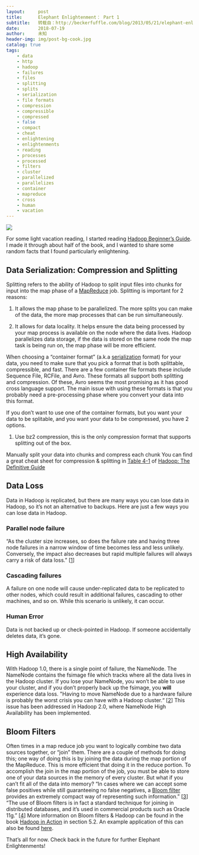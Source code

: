 ```yaml
---
layout:     post
title:      Elephant Enlightenment： Part 1
subtitle:   转载自：http://beckerfuffle.com/blog/2013/05/21/elephant-enlightenment-part-1/
date:       2018-07-19
author:     未知
header-img: img/post-bg-cook.jpg
catalog: true
tags:
    - data
    - http
    - hadoop
    - failures
    - files
    - splitting
    - splits
    - serialization
    - file formats
    - compression
    - compressible
    - compressed
    - false
    - compact
    - cheat
    - enlightening
    - enlightenments
    - reading
    - processes
    - processed
    - filters
    - cluster
    - parallelized
    - parallelizes
    - container
    - mapreduce
    - cross
    - human
    - vacation
---
```


[![](https://engineering.aweber.com/wp-content/uploads/2013/05/Hadoop_logo.svg_.png)
](https://engineering.aweber.com/?attachment_id=761)

For some light vacation reading, I started reading [Hadoop Beginner’s Guide](http://goo.gl/9Kk20). I made it through about half of the book, and I wanted to share some random facts that I found particularly enlightening.

## Data Serialization: Compression and Splitting

Splitting refers to the ability of Hadoop to split input files into chunks for input into the map phase of a [MapReduce](http://en.wikipedia.org/wiki/MapReduce) job. Splitting is important for 2 reasons:

1. It allows the map phase to be parallelized. The more splits you can make of the data, the more map processes that can be run simultaneously.

1. It allows for data locality. It helps ensure the data being processed by your map process is available on the node where the data lives. Hadoop parallelizes data storage, if the data is stored on the same node the map task is being run on, the map phase will be more efficient.


When choosing a “container format” (a.k.a [serialization](http://en.wikipedia.org/wiki/Serialization) format) for your data, you need to make sure that you pick a format that is both splittable, compressible, and fast. There are a few container file formats these include Sequence File, RCFile, and Avro. These formats all support both splitting and compression. Of these, Avro seems the most promising as it has good cross language support. The main issue with using these formats is that you probably need a pre-processing phase where you convert your data into this format.

If you don’t want to use one of the container formats, but you want your data to be splitable, and you want your data to be compressed, you have 2 options.

1. Use bz2 compression, this is the only compression format that supports splitting out of the box.

Manually split your data into chunks and compress each chunk
You can find a great cheat sheet for compression & splitting in [Table 4-1](http://goo.gl/03FXt) of [Hadoop: The Definitive Guide](http://goo.gl/aDLsK)

## Data Loss

Data in Hadoop is replicated, but there are many ways you can lose data in Hadoop, so it’s not an alternative to backups. Here are just a few ways you can lose data in Hadoop.

### Parallel node failure

“As the cluster size increases, so does the failure rate and having three node failures in a narrow window of time becomes less and less unlikely. Conversely, the impact also decreases but rapid multiple failures will always carry a risk of data loss.” [[1](http://goo.gl/Tp3ZT)]

### Cascading failures

A failure on one node will cause under-replicated data to be replicated to other nodes, which could result in additional failures, cascading to other machines, and so on. While this scenario is unlikely, it can occur.

### Human Error

Data is not backed up or check-pointed in Hadoop. If someone accidentally deletes data, it’s gone.

## High Availability

With Hadoop 1.0, there is a single point of failure, the NameNode. The NameNode contains the fsimage file which tracks where all the data lives in the Hadoop cluster. If you lose your NameNode, you won’t be able to use your cluster, and if you don’t properly back up the fsimage, you **will** experience data loss. "Having to move NameNode due to a hardware failure is probably the worst crisis you can have with a Hadoop cluster.“ [[2](http://goo.gl/vIVgR)] This issue has been addressed in Hadoop 2.0, where NameNode High Availability has been implemented.

## Bloom Filters

Often times in a map reduce job you want to logically combine two data sources together, or “join” them. There are a couple of methods for doing this; one way of doing this is by joining the data during the map portion of the MapReduce. This is more efficient that doing it in the reduce portion. To accomplish the join in the map portion of the job, you must be able to store one of your data sources in the memory of every cluster. But what if you can’t fit all of the data into memory? “In cases where we can accept some false positives while still guaranteeing no false negatives, a [Bloom filter](http://en.wikipedia.org/wiki/Bloom_filter) provides an extremely compact way of representing such information.” [[3](http://goo.gl/PBxJ8)] “The use of Bloom filters is in fact a standard technique for joining in distributed databases, and it’s used in commercial products such as Oracle 11g.” [[4](http://goo.gl/9KfWQ)] More information on Bloom filters & Hadoop can be found in the book [Hadoop in Action](http://goo.gl/c6K47) in section 5.2. An example application of this can also be found [here](http://blog.liveramp.com/2013/04/03/bloomjoin-bloomfilter-cogroup).

That’s all for now. Check back in the future for further Elephant Enlightenments!
